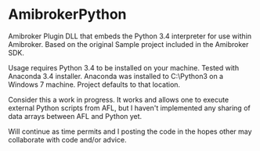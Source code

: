 # AmibrokerPython
Amibroker Plugin DLL that embeds the Python 3.4 interpreter for use within Amibroker.
Based on the original Sample project included in the Amibroker SDK.

Usage requires Python 3.4 to be installed on your machine.  Tested with Anaconda 3.4
installer.  Anaconda was installed to C:\Python3 on a Windows 7 machine.  Project
defaults to that location.

Consider this a work in progress.  It works and allows one to execute external Python
scripts from AFL, but I haven't implemented any sharing of data arrays between AFL 
and Python yet.

Will continue as time permits and I posting the code in the hopes other may
collaborate with code and/or advice.

